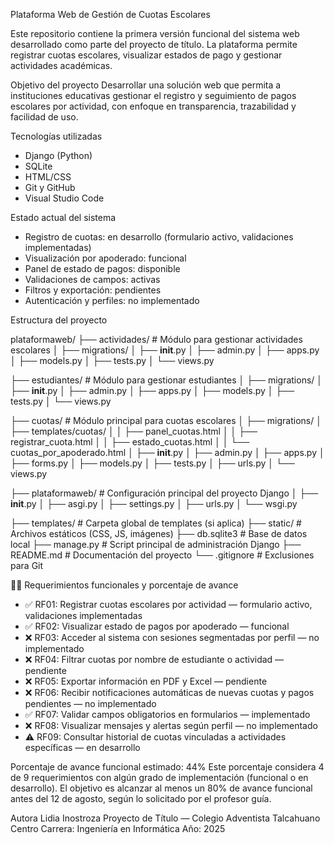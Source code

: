 Plataforma Web de Gestión de Cuotas Escolares

Este repositorio contiene la primera versión funcional del sistema web desarrollado como parte del proyecto de título. 
La plataforma permite registrar cuotas escolares, visualizar estados de pago y gestionar actividades académicas.

Objetivo del proyecto
Desarrollar una solución web que permita a instituciones educativas gestionar el registro y seguimiento de pagos escolares por actividad, 
con enfoque en transparencia, trazabilidad y facilidad de uso.


Tecnologías utilizadas
- Django (Python)
- SQLite
- HTML/CSS
- Git y GitHub
- Visual Studio Code


Estado actual del sistema
- Registro de cuotas: en desarrollo (formulario activo, validaciones implementadas)
- Visualización por apoderado: funcional
- Panel de estado de pagos: disponible
- Validaciones de campos: activas
- Filtros y exportación: pendientes
- Autenticación y perfiles: no implementado


Estructura del proyecto

plataformaweb/
├── actividades/              # Módulo para gestionar actividades escolares
│   ├── migrations/
│   ├── __init__.py
│   ├── admin.py
│   ├── apps.py
│   ├── models.py
│   ├── tests.py
│   └── views.py

├── estudiantes/              # Módulo para gestionar estudiantes
│   ├── migrations/
│   ├── __init__.py
│   ├── admin.py
│   ├── apps.py
│   ├── models.py
│   ├── tests.py
│   └── views.py

├── cuotas/                   # Módulo principal para cuotas escolares
│   ├── migrations/
│   ├── templates/cuotas/
│   │   ├── panel_cuotas.html
│   │   ├── registrar_cuota.html
│   │   ├── estado_cuotas.html
│   │   └── cuotas_por_apoderado.html
│   ├── __init__.py
│   ├── admin.py
│   ├── apps.py
│   ├── forms.py
│   ├── models.py
│   ├── tests.py
│   ├── urls.py
│   └── views.py

├── plataformaweb/            # Configuración principal del proyecto Django
│   ├── __init__.py
│   ├── asgi.py
│   ├── settings.py
│   ├── urls.py
│   └── wsgi.py

├── templates/                # Carpeta global de templates (si aplica)
├── static/                   # Archivos estáticos (CSS, JS, imágenes)
├── db.sqlite3                # Base de datos local
├── manage.py                 # Script principal de administración Django
├── README.md                 # Documentación del proyecto
└── .gitignore                # Exclusiones para Git


Requerimientos funcionales y porcentaje de avance
- ✅ RF01: Registrar cuotas escolares por actividad — formulario activo, validaciones implementadas
- ✅ RF02: Visualizar estado de pagos por apoderado — funcional
- ❌ RF03: Acceder al sistema con sesiones segmentadas por perfil — no implementado
- ❌ RF04: Filtrar cuotas por nombre de estudiante o actividad — pendiente
- ❌ RF05: Exportar información en PDF y Excel — pendiente
- ❌ RF06: Recibir notificaciones automáticas de nuevas cuotas y pagos pendientes — no implementado
- ✅ RF07: Validar campos obligatorios en formularios — implementado
- ❌ RF08: Visualizar mensajes y alertas según perfil — no implementado
- ⚠️ RF09: Consultar historial de cuotas vinculadas a actividades específicas — en desarrollo

Porcentaje de avance funcional estimado: 44%
Este porcentaje considera 4 de 9 requerimientos con algún grado de implementación (funcional o en desarrollo). El objetivo es alcanzar al menos un 80% de avance funcional antes del 12 de agosto, según lo solicitado por el profesor guía.


Autora
Lidia Inostroza
Proyecto de Título — Colegio Adventista Talcahuano Centro
Carrera: Ingeniería en Informática
Año: 2025



